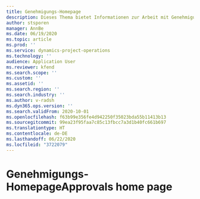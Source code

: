 ```yaml
---
title: Genehmigungs-Homepage
description: Dieses Thema bietet Informationen zur Arbeit mit Genehmigungen in Project Operations.
author: stsporen
manager: AnnBe
ms.date: 06/19/2020
ms.topic: article
ms.prod: ''
ms.service: dynamics-project-operations
ms.technology: ''
audience: Application User
ms.reviewer: kfend
ms.search.scope: ''
ms.custom: ''
ms.assetid: ''
ms.search.region: ''
ms.search.industry: ''
ms.author: v-radsh
ms.dyn365.ops.version: ''
ms.search.validFrom: 2020-10-01
ms.openlocfilehash: f63b99e356fe4d942250f35023bda55b11413b13
ms.sourcegitcommit: 99ea23f95faa7c85c13fbcc7a3d1b40fc661b697
ms.translationtype: HT
ms.contentlocale: de-DE
ms.lasthandoff: 06/22/2020
ms.locfileid: "3722079"
---
```

# <a name="approvals-home-page"></a><span data-ttu-id="0ddd7-103">Genehmigungs-Homepage</span><span class="sxs-lookup"><span data-stu-id="0ddd7-103">Approvals home page</span></span>

